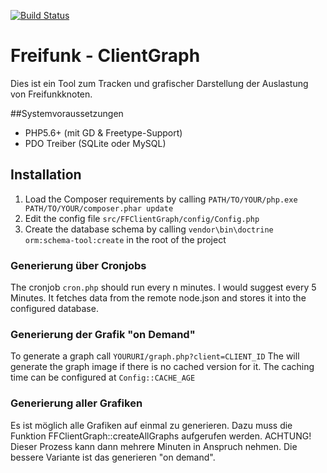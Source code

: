 [![Build Status](https://travis-ci.org/MatrixCrawler/FF-ClientGraph.svg?branch=master)](https://travis-ci.org/MatrixCrawler/FF-ClientGraph)

# Freifunk - ClientGraph

Dies ist ein Tool zum Tracken und grafischer Darstellung der Auslastung von Freifunkknoten.

##Systemvoraussetzungen

* PHP5.6+ (mit GD & Freetype-Support)
* PDO Treiber (SQLite oder MySQL)


## Installation

1. Load the Composer requirements by calling ```PATH/TO/YOUR/php.exe PATH/TO/YOUR/composer.phar update```
2. Edit the config file ```src/FFClientGraph/config/Config.php```
3. Create the database schema by calling ```vendor\bin\doctrine orm:schema-tool:create``` in the root of the project

### Generierung über Cronjobs
The cronjob ```cron.php``` should run every n minutes. I would suggest every 5 Minutes.
It fetches data from the remote node.json and stores it into the configured database.


### Generierung der Grafik "on Demand"
To generate a graph call ```YOURURI/graph.php?client=CLIENT_ID```
The will generate the graph image if there is no cached version for it.
The caching time can be configured at ```Config::CACHE_AGE```

### Generierung aller Grafiken
Es ist möglich alle Grafiken auf einmal zu generieren. Dazu muss die Funktion FFClientGraph::createAllGraphs aufgerufen werden.
ACHTUNG! Dieser Prozess kann dann mehrere Minuten in Anspruch nehmen. Die bessere Variante ist das generieren "on demand".
 
